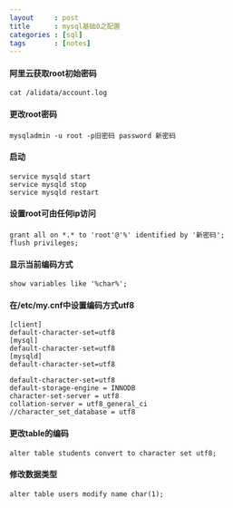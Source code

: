 ```yaml
---
layout     : post
title      : mysql基础0之配置
categories : [sql]
tags       : [notes]
---
```

#### 阿里云获取root初始密码
```mysql
cat /alidata/account.log
```

#### 更改root密码
```mysql
mysqladmin -u root -p旧密码 password 新密码
```

#### 启动
```mysql
service mysqld start
service mysqld stop
service mysqld restart
```

#### 设置root可由任何ip访问
```mysql
grant all on *.* to 'root'@'%' identified by '新密码';
flush privileges;
```

#### 显示当前编码方式
```mysql
show variables like '%char%';
```

#### 在/etc/my.cnf中设置编码方式utf8
```mysql
[client]
default-character-set=utf8
[mysql]
default-character-set=utf8
[mysqld]
default-character-set=utf8

default-character-set=utf8
default-storage-engine = INNODB
character-set-server = utf8
collation-server = utf8_general_ci
//character_set_database = utf8
```

#### 更改table的编码
```mysql
alter table students convert to character set utf8;
```

#### 修改数据类型
```mysql
alter table users modify name char(1);
```
